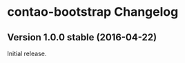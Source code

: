 contao-bootstrap Changelog
==========================

Version 1.0.0 stable (2016-04-22)
---------------------------------

Initial release.
